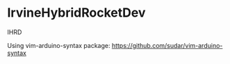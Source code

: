 # IrvineHybridRocketDev
IHRD



Using vim-arduino-syntax package:
https://github.com/sudar/vim-arduino-syntax
